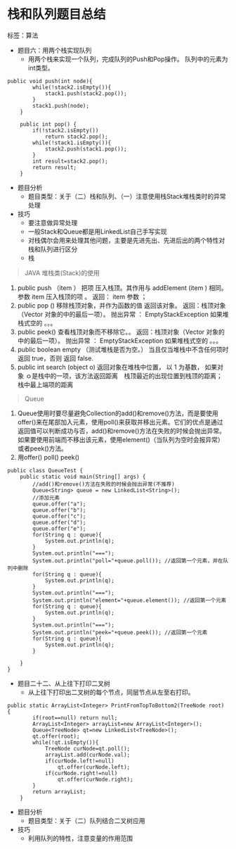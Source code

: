 # 栈和队列题目总结

标签：算法

- 题目六：用两个栈实现队列
	- 用两个栈来实现一个队列，完成队列的Push和Pop操作。 队列中的元素为int类型。

```
public void push(int node){
        while(!stack2.isEmpty()){
            stack1.push(stack2.pop());
        }
        stack1.push(node);
    }

    public int pop() {
        if(!stack2.isEmpty())
            return stack2.pop();
        while(!stack1.isEmpty()){
            stack2.push(stack1.pop());
        }
        int result=stack2.pop();
        return result;
    }
```

- 题目分析
	- 题目类型：关于（二）栈和队列、（一）注意使用栈Stack堆栈类时的异常处理
- 技巧
	- 要注意做异常处理
	- 一般Stack和Queue都是用LinkedList自己手写实现
	- 对栈偶尔会用来处理其他问题，主要是先进先出、先进后出的两个特性对栈和队列进行区分
	- 栈

>JAVA 堆栈类(Stack)的使用
1. public push  （item ）  把项 压入栈顶。其作用与 addElement (item ) 相同。
参数 item 压入栈顶的项 。 返回： item 参数 ；
2. public pop () 移除栈顶对象，并作为函数的值 返回该对象。
返回：栈顶对象（Vector 对象的中的最后一项）。
抛出异常 ： EmptyStackException 如果堆栈式空的 。。。
3. public peek() 查看栈顶对象而不移除它。。 
返回：栈顶对象（Vector 对象的中的最后一项）。
抛出异常 ： EmptyStackException 如果堆栈式空的 。。。
4. public boolean empty （测试堆栈是否为空。）  当且仅当堆栈中不含任何项时 返回 true，否则 返回 false.
5. public int search  (object o)  返回对象在堆栈中位置， 以 1 为基数， 如果对象 ｏ是栈中的一项，该方法返回距离　栈顶最近的出现位置到栈顶的距离；　栈中最上端项的距离

>Queue
1. Queue使用时要尽量避免Collection的add()和remove()方法，而是要使用offer()来在尾部加入元素，使用poll()来获取并移出元素。它们的优点是通过返回值可以判断成功与否，add()和remove()方法在失败的时候会抛出异常。 如果要使用前端而不移出该元素，使用element()（当队列为空时会报异常）或者peek()方法。
2. 用offer() poll() peek()

```
public class QueueTest {
    public static void main(String[] args) {
        //add()和remove()方法在失败的时候会抛出异常(不推荐)
        Queue<String> queue = new LinkedList<String>();
        //添加元素
        queue.offer("a");
        queue.offer("b");
        queue.offer("c");
        queue.offer("d");
        queue.offer("e");
        for(String q : queue){
            System.out.println(q);
        }
        System.out.println("===");
        System.out.println("poll="+queue.poll()); //返回第一个元素，并在队列中删除
        for(String q : queue){
            System.out.println(q);
        }
        System.out.println("===");
        System.out.println("element="+queue.element()); //返回第一个元素 
        for(String q : queue){
            System.out.println(q);
        }
        System.out.println("===");
        System.out.println("peek="+queue.peek()); //返回第一个元素 
        for(String q : queue){
            System.out.println(q);
        }
        
    }
}
```

- 题目二十二、从上往下打印二叉树
	- 从上往下打印出二叉树的每个节点，同层节点从左至右打印。

```
public static ArrayList<Integer> PrintFromTopToBottom2(TreeNode root) {
        if(root==null) return null;
        ArrayList<Integer> arrayList=new ArrayList<Integer>();
        Queue<TreeNode> qt=new LinkedList<TreeNode>();
        qt.offer(root);
        while(!qt.isEmpty()){
            TreeNode curNode=qt.poll();
            arrayList.add(curNode.val);
            if(curNode.left!=null)
                qt.offer(curNode.left);
            if(curNode.right!=null)
                qt.offer(curNode.right);
        }
        return arrayList;
    }
```

- 题目分析
	- 题目类型：关于（二）队列结合二叉树应用
- 技巧
	- 利用队列的特性，注意变量的作用范围